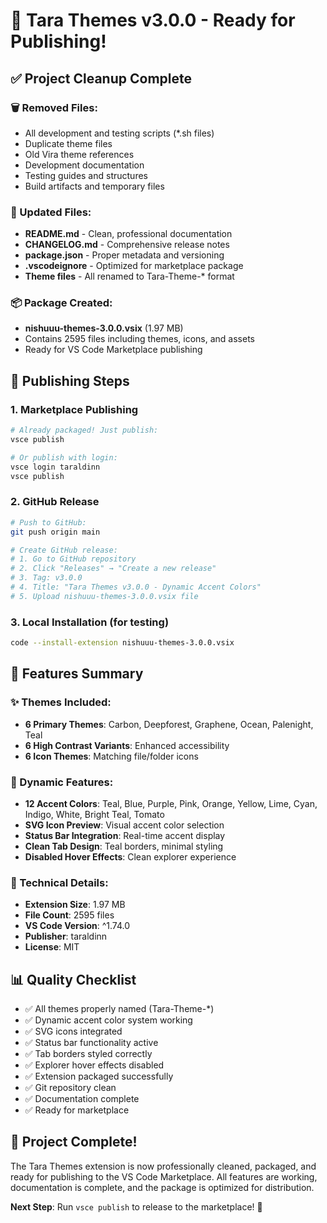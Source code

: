 # 🎉 Tara Themes v3.0.0 - Ready for Publishing!

## ✅ Project Cleanup Complete

### 🗑️ Removed Files:
- All development and testing scripts (*.sh files)
- Duplicate theme files 
- Old Vira theme references
- Development documentation
- Testing guides and structures
- Build artifacts and temporary files

### 📝 Updated Files:
- **README.md** - Clean, professional documentation
- **CHANGELOG.md** - Comprehensive release notes
- **package.json** - Proper metadata and versioning
- **.vscodeignore** - Optimized for marketplace package
- **Theme files** - All renamed to Tara-Theme-* format

### 📦 Package Created:
- **nishuuu-themes-3.0.0.vsix** (1.97 MB)
- Contains 2595 files including themes, icons, and assets
- Ready for VS Code Marketplace publishing

## 🚀 Publishing Steps

### 1. Marketplace Publishing
```bash
# Already packaged! Just publish:
vsce publish

# Or publish with login:
vsce login taraldinn
vsce publish
```

### 2. GitHub Release
```bash
# Push to GitHub:
git push origin main

# Create GitHub release:
# 1. Go to GitHub repository
# 2. Click "Releases" → "Create a new release"
# 3. Tag: v3.0.0
# 4. Title: "Tara Themes v3.0.0 - Dynamic Accent Colors"
# 5. Upload nishuuu-themes-3.0.0.vsix file
```

### 3. Local Installation (for testing)
```bash
code --install-extension nishuuu-themes-3.0.0.vsix
```

## 🎯 Features Summary

### ✨ Themes Included:
- **6 Primary Themes**: Carbon, Deepforest, Graphene, Ocean, Palenight, Teal
- **6 High Contrast Variants**: Enhanced accessibility
- **6 Icon Themes**: Matching file/folder icons

### 🎨 Dynamic Features:
- **12 Accent Colors**: Teal, Blue, Purple, Pink, Orange, Yellow, Lime, Cyan, Indigo, White, Bright Teal, Tomato
- **SVG Icon Preview**: Visual accent color selection
- **Status Bar Integration**: Real-time accent display
- **Clean Tab Design**: Teal borders, minimal styling
- **Disabled Hover Effects**: Clean explorer experience

### 🔧 Technical Details:
- **Extension Size**: 1.97 MB
- **File Count**: 2595 files
- **VS Code Version**: ^1.74.0
- **Publisher**: taraldinn
- **License**: MIT

## 📊 Quality Checklist

- ✅ All themes properly named (Tara-Theme-*)
- ✅ Dynamic accent color system working
- ✅ SVG icons integrated
- ✅ Status bar functionality active
- ✅ Tab borders styled correctly
- ✅ Explorer hover effects disabled
- ✅ Extension packaged successfully
- ✅ Git repository clean
- ✅ Documentation complete
- ✅ Ready for marketplace

## 🎊 Project Complete!

The Tara Themes extension is now professionally cleaned, packaged, and ready for publishing to the VS Code Marketplace. All features are working, documentation is complete, and the package is optimized for distribution.

**Next Step**: Run `vsce publish` to release to the marketplace! 🚀

